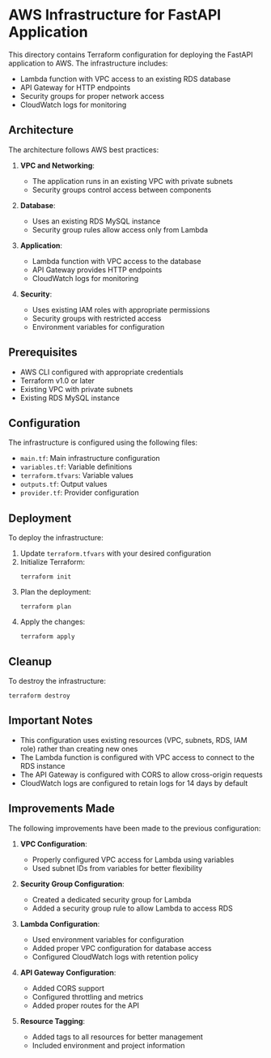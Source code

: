 # AWS Infrastructure for FastAPI Application

This directory contains Terraform configuration for deploying the FastAPI application to AWS. The infrastructure includes:

- Lambda function with VPC access to an existing RDS database
- API Gateway for HTTP endpoints
- Security groups for proper network access
- CloudWatch logs for monitoring

## Architecture

The architecture follows AWS best practices:

1. **VPC and Networking**:
   - The application runs in an existing VPC with private subnets
   - Security groups control access between components

2. **Database**:
   - Uses an existing RDS MySQL instance
   - Security group rules allow access only from Lambda

3. **Application**:
   - Lambda function with VPC access to the database
   - API Gateway provides HTTP endpoints
   - CloudWatch logs for monitoring

4. **Security**:
   - Uses existing IAM roles with appropriate permissions
   - Security groups with restricted access
   - Environment variables for configuration

## Prerequisites

- AWS CLI configured with appropriate credentials
- Terraform v1.0 or later
- Existing VPC with private subnets
- Existing RDS MySQL instance

## Configuration

The infrastructure is configured using the following files:

- `main.tf`: Main infrastructure configuration
- `variables.tf`: Variable definitions
- `terraform.tfvars`: Variable values
- `outputs.tf`: Output values
- `provider.tf`: Provider configuration

## Deployment

To deploy the infrastructure:

1. Update `terraform.tfvars` with your desired configuration
2. Initialize Terraform:
   ```
   terraform init
   ```
3. Plan the deployment:
   ```
   terraform plan
   ```
4. Apply the changes:
   ```
   terraform apply
   ```

## Cleanup

To destroy the infrastructure:

```
terraform destroy
```

## Important Notes

- This configuration uses existing resources (VPC, subnets, RDS, IAM role) rather than creating new ones
- The Lambda function is configured with VPC access to connect to the RDS instance
- The API Gateway is configured with CORS to allow cross-origin requests
- CloudWatch logs are configured to retain logs for 14 days by default

## Improvements Made

The following improvements have been made to the previous configuration:

1. **VPC Configuration**:
   - Properly configured VPC access for Lambda using variables
   - Used subnet IDs from variables for better flexibility

2. **Security Group Configuration**:
   - Created a dedicated security group for Lambda
   - Added a security group rule to allow Lambda to access RDS

3. **Lambda Configuration**:
   - Used environment variables for configuration
   - Added proper VPC configuration for database access
   - Configured CloudWatch logs with retention policy

4. **API Gateway Configuration**:
   - Added CORS support
   - Configured throttling and metrics
   - Added proper routes for the API

5. **Resource Tagging**:
   - Added tags to all resources for better management
   - Included environment and project information